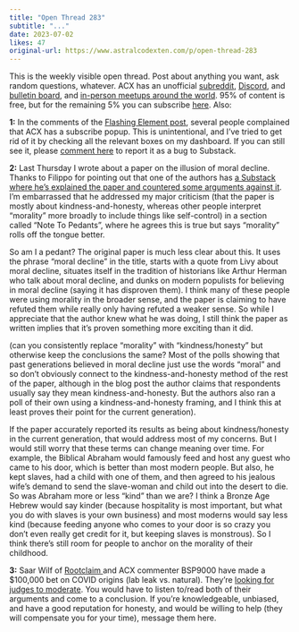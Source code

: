 ```yaml
---
title: "Open Thread 283"
subtitle: "..."
date: 2023-07-02
likes: 47
original-url: https://www.astralcodexten.com/p/open-thread-283
---
```

This is the weekly visible open thread. Post about anything you want, ask random questions, whatever. ACX has an unofficial [subreddit](https://www.reddit.com/r/slatestarcodex/), [Discord](https://discord.gg/RTKtdut), and [bulletin board](https://www.datasecretslox.com/index.php), and [in-person meetups around the world](https://www.lesswrong.com/community?filters%5B0%5D=SSC). 95% of content is free, but for the remaining 5% you can subscribe [here](https://astralcodexten.substack.com/subscribe?). Also:

 **1:** In the comments of the [Flashing Element post](https://astralcodexten.substack.com/p/every-flashing-element-on-your-site), several people complained that ACX has a subscribe popup. This is unintentional, and I’ve tried to get rid of it by checking all the relevant boxes on my dashboard. If you can still see it, please [comment here](https://astralcodexten.substack.com/p/every-flashing-element-on-your-site/comment/17885449) to report it as a bug to Substack.

 **2:** Last Thursday I wrote about a paper on the illusion of moral decline. Thanks to Filippo for pointing out that one of the authors has [a Substack where he’s explained the paper and countered some arguments against it](https://www.experimental-history.com/p/the-illusion-of-moral-decline). I’m embarrassed that he addressed my major criticism (that the paper is mostly about kindness-and-honesty, whereas other people interpret “morality” more broadly to include things like self-control) in a section called “Note To Pedants”, where he agrees this is true but says “morality” rolls off the tongue better.

So am I a pedant? The original paper is much less clear about this. It uses the phrase “moral decline” in the title, starts with a quote from Livy about moral decline, situates itself in the tradition of historians like Arthur Herman who talk about moral decline, and dunks on modern populists for believing in moral decline (saying it has disproven them). I think many of these people were using morality in the broader sense, and the paper is claiming to have refuted them while really only having refuted a weaker sense. So while I appreciate that the author knew what he was doing, I still think the paper as written implies that it’s proven something more exciting than it did.

(can you consistently replace “morality” with “kindness/honesty” but otherwise keep the conclusions the same? Most of the polls showing that past generations believed in moral decline just use the words “moral” and so don’t obviously connect to the kindness-and-honesty method of the rest of the paper, although in the blog post the author claims that respondents usually say they mean kindness-and-honesty. But the authors also ran a poll of their own using a kindness-and-honesty framing, and I think this at least proves their point for the current generation).

If the paper accurately reported its results as being about kindness/honesty in the current generation, that would address most of my concerns. But I would still worry that these terms can change meaning over time. For example, the Biblical Abraham would famously feed and host any guest who came to his door, which is better than most modern people. But also, he kept slaves, had a child with one of them, and then agreed to his jealous wife’s demand to send the slave-woman and child out into the desert to die. So was Abraham more or less “kind” than we are? I think a Bronze Age Hebrew would say kinder (because hospitality is most important, but what you do with slaves is your own business) and most moderns would say less kind (because feeding anyone who comes to your door is so crazy you don’t even really get credit for it, but keeping slaves is monstrous). So I think there’s still room for people to anchor on the morality of their childhood.

 **3:** Saar Wilf of [Rootclaim ](https://www.rootclaim.com/)and ACX commenter BSP9000 have made a $100,000 bet on COVID origins (lab leak vs. natural). They’re [looking for judges to moderate](https://www.reddit.com/r/slatestarcodex/comments/14ngubx/seeking_judges_for_a_debate_on_covids_origins/). You would have to listen to/read both of their arguments and come to a conclusion. If you’re knowledgeable, unbiased, and have a good reputation for honesty, and would be willing to help (they will compensate you for your time), message them here.
